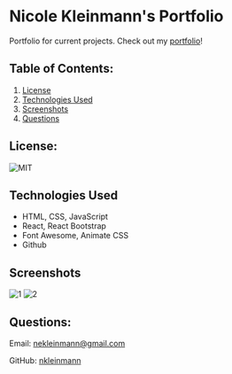 # Nicole Kleinmann's Portfolio
Portfolio for current projects. Check out my [portfolio](https://www.nicolekleinmann.com)!

## Table of Contents:
1. [License](#license)
1. [Technologies Used](#technologies)
1. [Screenshots](#screenshots)
1. [Questions](#questions)
## License:
  ![MIT](https://img.shields.io/badge/license-MIT-blue)

## Technologies Used
- HTML, CSS, JavaScript
- React, React Bootstrap
- Font Awesome, Animate CSS
- Github

## Screenshots
![1](https://user-images.githubusercontent.com/65608809/103494625-b990a700-4e05-11eb-8a02-fa4ce383450d.jpg)
![2](https://user-images.githubusercontent.com/65608809/103494626-bac1d400-4e05-11eb-9607-a64b418293fb.jpg)
              
## Questions:
Email: nekleinmann@gmail.com


GitHub: [nkleinmann](https://github.com/nkleinmann)
  